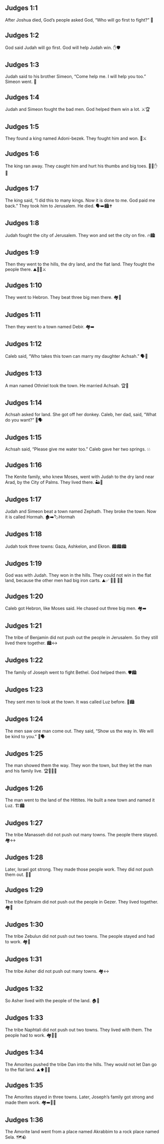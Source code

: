 ## Judges 1:1
After Joshua died, God’s people asked God, “Who will go first to fight?” 🙏
## Judges 1:2
God said Judah will go first. God will help Judah win. ✋🛡️
## Judges 1:3
Judah said to his brother Simeon, “Come help me. I will help you too.” Simeon went. 🤝
## Judges 1:4
Judah and Simeon fought the bad men. God helped them win a lot. ⚔️🏆
## Judges 1:5
They found a king named Adoni-bezek. They fought him and won. 👑⚔️
## Judges 1:6
The king ran away. They caught him and hurt his thumbs and big toes. 🏃‍♂️✋🦶
## Judges 1:7
The king said, “I did this to many kings. Now it is done to me. God paid me back.” They took him to Jerusalem. He died. 🗣️➡️🏙️✝️
## Judges 1:8
Judah fought the city of Jerusalem. They won and set the city on fire. 🔥🏙️
## Judges 1:9
Then they went to the hills, the dry land, and the flat land. They fought the people there. ⛰️🌵🌾⚔️
## Judges 1:10
They went to Hebron. They beat three big men there. 🏘️💪
## Judges 1:11
Then they went to a town named Debir. 🏘️➡️
## Judges 1:12
Caleb said, “Who takes this town can marry my daughter Achsah.” 🗣️💍
## Judges 1:13
A man named Othniel took the town. He married Achsah. 🏆💑
## Judges 1:14
Achsah asked for land. She got off her donkey. Caleb, her dad, said, “What do you want?” 🐴🗣️
## Judges 1:15
Achsah said, “Please give me water too.” Caleb gave her two springs. 💧💧
## Judges 1:16
The Kenite family, who knew Moses, went with Judah to the dry land near Arad, by the City of Palms. They lived there. 🏜️🌴
## Judges 1:17
Judah and Simeon beat a town named Zephath. They broke the town. Now it is called Hormah. 🏚️➡️🏷️Hormah
## Judges 1:18
Judah took three towns: Gaza, Ashkelon, and Ekron. 🏙️🏙️🏙️
## Judges 1:19
God was with Judah. They won in the hills. They could not win in the flat land, because the other men had big iron carts. ⛰️✅ 🌾❌ 🛞🛞
## Judges 1:20
Caleb got Hebron, like Moses said. He chased out three big men. 🏘️➡️
## Judges 1:21
The tribe of Benjamin did not push out the people in Jerusalem. So they still lived there together. 🏙️↔️
## Judges 1:22
The family of Joseph went to fight Bethel. God helped them. 🛡️🏙️
## Judges 1:23
They sent men to look at the town. It was called Luz before. 👀🏙️
## Judges 1:24
The men saw one man come out. They said, “Show us the way in. We will be kind to you.” 🚪🗣️
## Judges 1:25
The man showed them the way. They won the town, but they let the man and his family live. 🏆👨‍👩‍👧
## Judges 1:26
The man went to the land of the Hittites. He built a new town and named it Luz. 🏗️🏙️
## Judges 1:27
The tribe Manasseh did not push out many towns. The people there stayed. 🏘️↔️
## Judges 1:28
Later, Israel got strong. They made those people work. They did not push them out. 💪🧺
## Judges 1:29
The tribe Ephraim did not push out the people in Gezer. They lived together. 🏘️👫
## Judges 1:30
The tribe Zebulun did not push out two towns. The people stayed and had to work. 🏘️🧺
## Judges 1:31
The tribe Asher did not push out many towns. 🏘️↔️
## Judges 1:32
So Asher lived with the people of the land. 🏠👫
## Judges 1:33
The tribe Naphtali did not push out two towns. They lived with them. The people had to work. 🏘️👫🧺
## Judges 1:34
The Amorites pushed the tribe Dan into the hills. They would not let Dan go to the flat land. ⛰️⬆️🚫🌾
## Judges 1:35
The Amorites stayed in three towns. Later, Joseph’s family got strong and made them work. 🏘️➡️💪🧺
## Judges 1:36
The Amorite land went from a place named Akrabbim to a rock place named Sela. 🗺️🪨
